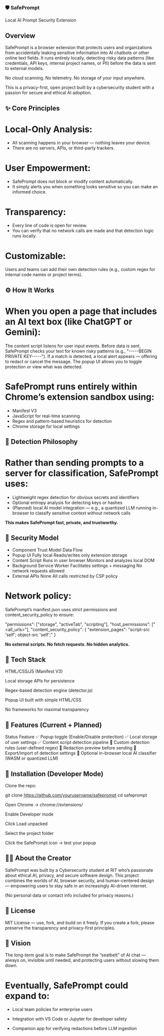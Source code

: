 ### 🛡️ SafePrompt

Local AI Prompt Security Extension

## Overview

SafePrompt is a browser extension that protects users and organizations from accidentally leaking sensitive information into AI chatbots or other online text fields.
It runs entirely locally, detecting risky data patterns (like credentials, API keys, internal project names, or PII) before the data is sent to external models.

No cloud scanning.
No telemetry.
No storage of your input anywhere.

This is a privacy-first, open project built by a cybersecurity student with a passion for secure and ethical AI adoption.

## ✨ Core Principles

# Local-Only Analysis:
* All scanning happens in your browser — nothing leaves your device.
* There are no servers, APIs, or third-party trackers.

# User Empowerment:
* SafePrompt does not block or modify content automatically.
* It simply alerts you when something looks sensitive so you can make an informed choice.

# Transparency:
* Every line of code is open for review.
* You can verify that no network calls are made and that detection logic runs locally.

# Customizable:
Users and teams can add their own detection rules (e.g., custom regex for internal code names or project terms).

## ⚙️ How It Works

# When you open a page that includes an AI text box (like ChatGPT or Gemini):

The content script listens for user input events.
Before data is sent, SafePrompt checks your text for known risky patterns (e.g., "-----BEGIN PRIVATE KEY-----").
If a match is detected, a local alert appears — offering to redact or cancel the message.
The popup UI allows you to toggle protection or view what was detected.

# SafePrompt runs entirely within Chrome’s extension sandbox using:

* Manifest V3
* JavaScript for real-time scanning
* Regex and pattern-based heuristics for detection
* Chrome storage for local settings

## 🧠 Detection Philosophy

# Rather than sending prompts to a server for classification, SafePrompt uses:

* Lightweight regex detection for obvious secrets and identifiers
* Optional entropy analysis for detecting keys or hashes
* (Planned) local AI model integration — e.g., a quantized LLM running in-browser to classify sensitive context without network calls

**This makes SafePrompt fast, private, and trustworthy.**

## 🔐 Security Model
* Component	Trust Model	Data Flow
* Popup UI	Fully local	Reads/writes only extension storage
* Content Script	Runs in user browser	Monitors and analyzes local DOM
* Background Service Worker	Facilitates settings + messaging	No network requests allowed
* External APIs	None	All calls restricted by CSP policy

# Network policy:
SafePrompt’s manifest.json uses strict permissions and content_security_policy to ensure:

  "permissions": ["storage", "activeTab", "scripting"],
  "host_permissions": ["<all_urls>"],
  "content_security_policy": {
    "extension_pages": "script-src 'self'; object-src 'self';"
  }


**No external scripts. No fetch requests. No hidden analytics.**

## 🧰 Tech Stack

HTML/CSS/JS (Manifest V3)

Local storage APIs for persistence

Regex-based detection engine (detector.js)

Popup UI built with simple HTML/CSS

No frameworks for maximal transparency

## 🧩 Features (Current + Planned)
Status	Feature
✅	    Popup toggle (Enable/Disable protection)
✅	    Local storage of user settings
✅	    Content script detection pipeline
🚧	    Custom detection rules (user-defined regex)
🚧	    Redaction preview before sending
🚧	    Export/import of detection settings
🚧	    Optional in-browser local AI classifier (WASM or quantized LLM)

## 🧱 Installation (Developer Mode)

Clone the repo:

git clone https://github.com/yourusername/safeprompt
cd safeprompt


Open Chrome → chrome://extensions/

Enable Developer mode

Click Load unpacked

Select the project folder

Click the SafePrompt icon → test your popup

## 🧑‍💻 About the Creator

SafePrompt was built by a Cybersecurity student at RIT who’s passionate about ethical AI, privacy, and secure software design.
This project combines the worlds of AI, browser security, and human-centered design — empowering users to stay safe in an increasingly AI-driven internet.

(No personal data or contact info included for privacy reasons.)

## 🧩 License

MIT License — use, fork, and build on it freely.
If you create a fork, please preserve the transparency and privacy-first principles.

## 🧭 Vision

The long-term goal is to make SafePrompt the “seatbelt” of AI chat —
always on, invisible until needed, and protecting users without slowing them down.

# Eventually, SafePrompt could expand to:

* Local team policies for enterprise users

* Integration with VS Code or Jupyter for developer safety

* Companion app for verifying redactions before LLM ingestion
